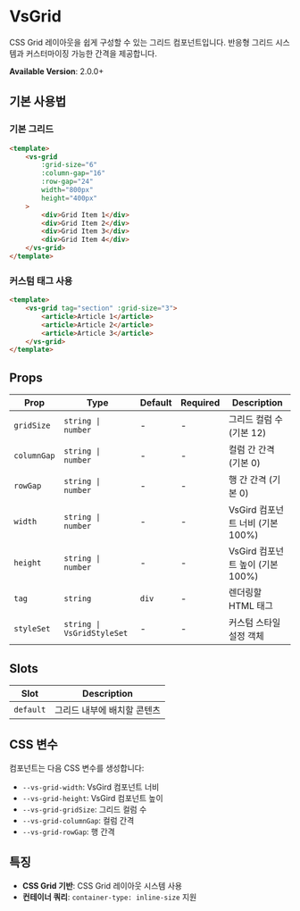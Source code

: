 # VsGrid

CSS Grid 레이아웃을 쉽게 구성할 수 있는 그리드 컴포넌트입니다. 반응형 그리드 시스템과 커스터마이징 가능한 간격을 제공합니다.

**Available Version**: 2.0.0+

## 기본 사용법

### 기본 그리드

```html
<template>
    <vs-grid
        :grid-size="6"
        :column-gap="16"
        :row-gap="24"
        width="800px"
        height="400px"
    >
        <div>Grid Item 1</div>
        <div>Grid Item 2</div>
        <div>Grid Item 3</div>
        <div>Grid Item 4</div>
    </vs-grid>
</template>
```

### 커스텀 태그 사용

```html
<template>
    <vs-grid tag="section" :grid-size="3">
        <article>Article 1</article>
        <article>Article 2</article>
        <article>Article 3</article>
    </vs-grid>
</template>
```

## Props

| Prop        | Type                       | Default | Required | Description                      |
| ----------- | -------------------------- | ------- | -------- | -------------------------------- |
| `gridSize`  | `string \| number`         | -       | -        | 그리드 컬럼 수 (기본 12)         |
| `columnGap` | `string \| number`         | -       | -        | 컬럼 간 간격 (기본 0)            |
| `rowGap`    | `string \| number`         | -       | -        | 행 간 간격 (기본 0)              |
| `width`     | `string \| number`         | -       | -        | VsGird 컴포넌트 너비 (기본 100%) |
| `height`    | `string \| number`         | -       | -        | VsGird 컴포넌트 높이 (기본 100%) |
| `tag`       | `string`                   | `div`   | -        | 렌더링할 HTML 태그               |
| `styleSet`  | `string \| VsGridStyleSet` | -       | -        | 커스텀 스타일 설정 객체          |

## Slots

| Slot      | Description                 |
| --------- | --------------------------- |
| `default` | 그리드 내부에 배치할 콘텐츠 |

## CSS 변수

컴포넌트는 다음 CSS 변수를 생성합니다:

- `--vs-grid-width`: VsGird 컴포넌트 너비
- `--vs-grid-height`: VsGird 컴포넌트 높이
- `--vs-grid-gridSize`: 그리드 컬럼 수
- `--vs-grid-columnGap`: 컬럼 간격
- `--vs-grid-rowGap`: 행 간격

## 특징

- **CSS Grid 기반**: CSS Grid 레이아웃 시스템 사용
- **컨테이너 쿼리**: `container-type: inline-size` 지원
